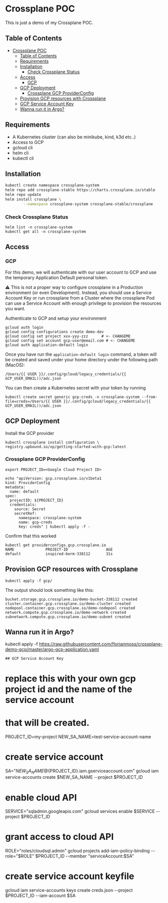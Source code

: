 # Crossplane POC

This is just a demo of my Crossplane POC.

## Table of Contents

- [Crossplane POC](#crossplane-poc)
  - [Table of Contents](#table-of-contents)
  - [Requirements](#requirements)
  - [Installation](#installation)
    - [Check Crossplane Status](#check-crossplane-status)
  - [Access](#access)
    - [GCP](#gcp)
  - [GCP Deployment](#gcp-deployment)
    - [Crossplane GCP ProviderConfig](#crossplane-gcp-providerconfig)
  - [Provision GCP resources with Crossplane](#provision-gcp-resources-with-crossplane)
  - [GCP Service Account Key](#gcp-service-account-key)
  - [Wanna run it in Argo?](#wanna-run-it-in-argo)

## Requirements
- A Kubernetes cluster (can also be minikube, kind, k3d etc..)
- Access to GCP
- gcloud cli
- helm cli
- kubectl cli

## Installation

```bash
kubectl create namespace crossplane-system
helm repo add crossplane-stable https://charts.crossplane.io/stable
helm repo update
helm install crossplane \
        --namespace crossplane-system crossplane-stable/crossplane
```

### Check Crossplane Status
```
helm list -n crossplane-system
kubectl get all -n crossplane-system
```

## Access

### GCP

For this demo, we will authenticate with our user account to GCP and use the temporary Application Default personal token.

:warning: This is not a proper way to configure crossplane in a Production environment (or even Development). Instead, you should use a Service Account Key or run crossplane from a Cluster where the crossplane Pod can use a Service Account with enough privilege to provision the resources you want.

Authenticate to GCP and setup your environment
```
gcloud auth login
gcloud config configurations create demo-dev
gcloud config set project xxx-yyy-zzz 	   # <- CHANGEME
gcloud config set account gcp-user@email.com # <- CHANGEME
gcloud auth application-default login
```

Once you have run the `application-default login` command, a token will be created and saved under your home directory under the following path (MacOS):
```
/Users/{{ USER }}/.config/gcloud/legacy_credentials/{{ GCP_USER_EMAIL))/adc.json
```

You can then create a Kubernetes secret with your token by running
```
kubectl create secret generic gcp-creds -n crossplane-system --from-file=creds=/Users/{{ USER }}/.config/gcloud/legacy_credentials/{{ GCP_USER_EMAIL))/adc.json
```


## GCP Deployment

Install the GCP provider
```
kubectl crossplane install configuration \                                          registry.upbound.io/xp/getting-started-with-gcp:latest
```

### Crossplane GCP ProviderConfig

```
export PROJECT_ID=<Google Cloud Project ID>

echo "apiVersion: gcp.crossplane.io/v1beta1
kind: ProviderConfig
metadata:
  name: default
spec:
  projectID: ${PROJECT_ID}
  credentials:
    source: Secret
    secretRef:
      namespace: crossplane-system
      name: gcp-creds
      key: creds" | kubectl apply -f -

```

Confirm that this worked

```
kubectl get providerconfigs.gcp.crossplane.io
NAME              PROJECT-ID                 AGE
default           inspired-berm-338112       31s
```

## Provision GCP resources with Crossplane

```
kubectl apply -f gcp/
```

The output should look something like this:
```
bucket.storage.gcp.crossplane.io/demo-bucket-338112 created
cluster.container.gcp.crossplane.io/demo-cluster created
nodepool.container.gcp.crossplane.io/demo-nodepool created
network.compute.gcp.crossplane.io/demo-network created
subnetwork.compute.gcp.crossplane.io/demo-subnet created
```

## Wanna run it in Argo?
kubectl apply -f https://raw.githubusercontent.com/florianmoss/crossplane-demo-gcp/master/argo-gcp-application.yaml

```
## GCP Service Account Key

```
# replace this with your own gcp project id and the name of the service account
# that will be created.
PROJECT_ID=my-project
NEW_SA_NAME=test-service-account-name

# create service account
SA="${NEW_SA_NAME}@${PROJECT_ID}.iam.gserviceaccount.com"
gcloud iam service-accounts create $NEW_SA_NAME --project $PROJECT_ID

# enable cloud API
SERVICE="sqladmin.googleapis.com"
gcloud services enable $SERVICE --project $PROJECT_ID

# grant access to cloud API
ROLE="roles/cloudsql.admin"
gcloud projects add-iam-policy-binding --role="$ROLE" $PROJECT_ID --member "serviceAccount:$SA"

# create service account keyfile
gcloud iam service-accounts keys create creds.json --project $PROJECT_ID --iam-account $SA
```
